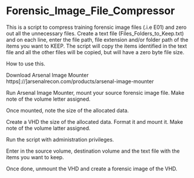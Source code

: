 # Forensic_Image_File_Compressor

This is a script to compress training forensic image files (.i.e E01) and zero out all the unnecessary files.
Create a text file (Files_Folders_to_Keep.txt) and on each line, enter the file path, file extension and/or folder path of the items you want to KEEP.
The script will copy the items identified in the text file and all the other files will be copied, but will have a zero byte file size.

How to use this.

Download Arsenal Image Mounter https[://]arsenalrecon.com/products/arsenal-image-mounter

Run Arsenal Image Mounter, mount your source forensic image file.  Make note of the volume letter assigned.

Once mounted, note the size of the allocated data.

Create a VHD the size of the allocated data.  Format it and mount it.  Make note of the volume latter assigned.

Run the script with administration privileges.   

Enter in the source volume, destination volume and the text file with the items you want to keep.

Once done, unmount the VHD and create a forensic image of the VHD.  
